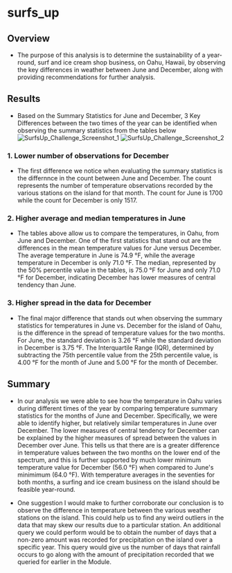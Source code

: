 # surfs_up

## Overview
- The purpose of this analysis is to determine the sustainability of a year-round, surf and ice cream shop business, on Oahu, Hawaii, by observing the key differences in weather between June and December, along with providing recommendations for further analysis.

## Results
- Based on the Summary Statistics for June and December, 3 Key Differences between the two times of the year can be identified when observing the summary statistics from the tables below
![SurfsUp_Challenge_Screenshot_1](https://user-images.githubusercontent.com/120291854/225101719-e1a74c54-0f34-4058-91f7-f35b617e7011.png)
![SurfsUp_Challenge_Screenshot_2](https://user-images.githubusercontent.com/120291854/225101739-e280d82a-9823-4170-ae1f-439b3357bf27.png)

### 1. Lower number of observations for December
- The first difference we notice when evaluating the summary statistics is the differnnce in the count between June and December. The count represents the number of temperature observations recorded by the various stations on the island for that month. The count for June is 1700 while the count for December is only 1517.

### 2. Higher average and median temperatures in June 
- The tables above allow us to compare the temperatures, in Oahu, from June and December. One of the first statistics that stand out are the differences in the mean temperature values for June versus December. The average temperature in June is 74.9 °F, while the average temperature in December is only 71.0 °F. The median, represented by the 50% percentile value in the tables, is 75.0 °F for June and only 71.0 °F for December, indicating December has lower measures of central tendency than June.

### 3. Higher spread in the data for December
- The final major difference that stands out when observing the summary statistics for temperatures in June vs. December for the island of Oahu, is the difference in the spread of temperature values for the two months. For June, the standard deviation is 3.26 °F while the standard deviation in December is 3.75 °F. The Interquartile Range (IQR), determined by subtracting the 75th percentile value from the 25th percentile value, is 4.00 °F for the month of June and 5.00 °F for the month of December. 

## Summary
- In our analysis we were able to see how the temperature in Oahu varies during different times of the year by comparing temperature summary statistics for the months of June and December. Specifically, we were able to identify higher, but relatively similar temperatures in June over December. The lower measures of central tendency for December can be explained by the higher measures of spread between the values in December over June. This tells us that there are is a greater difference in temperature values between the two months on the lower end of the spectrum, and this is further supported by much lower minimum temperature value for December (56.0 °F) when compared to June's minimimum (64.0 °F). With temperature averages in the seventies for both months, a surfing and ice cream business on the island should be feasible year-round.

- One suggestion I would make to further corroborate our conclusion is to observe the difference in temperature between the various weather stations on the island. This could help us to find any weird outliers in the data that may skew our results due to a particular station. An additional query we could perform would be to obtain the number of days that a non-zero amount was recorded for precipitation on the island over a specific year. This query would give us the number of days that rainfall occurs to go along with the amount of precipitation recorded that we queried for earlier in the Module.
